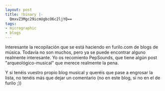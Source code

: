 ```yaml
---
layout: post
title: !binary |-
  QmxvZ3Mgc29icmUgbcO6c2ljYQ==
tags:
- micrographic
- blogs
---
```

Interesante la recopilación que se está haciendo en furilo.com de blogs de música. Todavía no son muchos, pero ya se puede encontrar alguno realmente interesante. Yo os recomiento PepSounds, que tiene algún post "arqueológico-musical" que merece realmente la pena.

Y si tenéis vuestro propio blog musical y queréis que pase a engrosar la lista, no tenéis más que dejar un comentario (no en este blog, si no en el de furilo ;))
